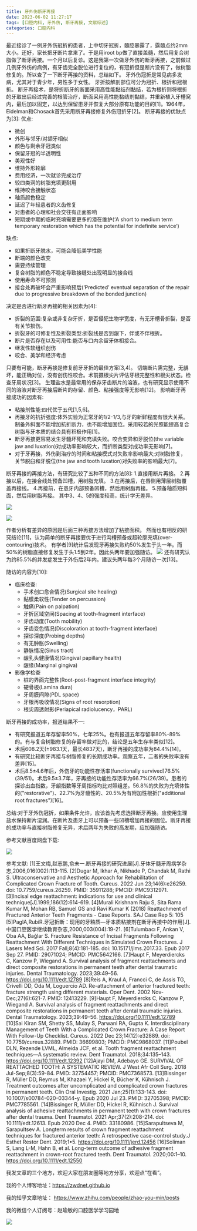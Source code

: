 ```yaml
---
title: 牙外伤断牙再接
date: 2023-06-02 11:27:17
tags: [口腔内科, 牙外伤, 断牙再接, 文献综述]
categories: 口腔内科
---
```

最近接诊了一例牙外伤冠折的患者，上中切牙冠折，髓腔暴露了，露髓点约2mm大小。还好，家长把牙断片拿来了。于是用iroot bp做了直接盖髓，然后用复合树脂做了断牙再接。一个月以后复诊。这是我第一次做牙外伤的断牙再接，之前做过几例牙外伤的病例，有牙齿完全脱位进行复位的，有冠折但是断片没有了，做树脂修复的。所以查了一下断牙再接的资料，总结如下。
牙外伤冠折是常见病多发病，尤其对于青少年，男性多于女性。
牙折按解剖部位可分为冠折、根折和冠根折。
断牙再接术，是将折断牙的断面采用高性能黏结剂黏结，若为根折则将根折的牙取出后经过完善的根管治疗，断面采用高性能黏结剂黏结，并重新植入牙槽窝内，最后加以固定，以达到保留患牙并恢复大部分原有功能的目的[1]。1964年，Eidelman和Chosack首先采用断牙再接修复外伤冠折牙[2]。
断牙再接的优缺点为[3]:
优点:
- 微创
- 外形与邻牙/对颌牙相似
- 颜色与剩余牙冠类似
- 保留牙冠的半透明性
- 美观性好
- 维持外形轮廓
- 费用经济，一次就诊完成治疗
- 较四类洞的树脂充填更耐用
- 维持咬合接触状态
- 釉质颜色稳定
- 延迟了年轻患者的义齿修复
- 对患者的心理和社会交往有正面影响
- 短期或中期的临时充填需要更多的潜在维护(‘A short to medium term temporary restoration which has the potential for  indefinite service’)

缺点:
- 如果折断牙脱水，可能会降低美学性能
- 断端的颜色改变
- 需要持续管理
- 复合树脂的颜色不稳定导致接缝处出现明显的接合线
- 使用寿命不可预测
- 接合处再破坏会严重影响预后(‘Predicted’ eventual separation of the repair due to progressive breakdown  of the bonded junction)

决定是否进行断牙再接的相关因素为[4]:
- 折裂的范围:复杂或非复杂牙折，是否侵犯生物学宽度，有无牙槽骨折裂，是否有关节损伤。
- 折裂牙的可修复性及折裂类型:折裂线是否到龈下，伴或不伴根折。
- 断片是否存在以及可用性:能否与口内余留牙体相接合。
- 继发性软组织创伤
- 咬合、美学和经济考虑

只要有可能，断牙再接是修复前牙牙折的最佳方案[3,4]。
切端断片需完整，无龋坏，能正确对位，没有创伤性咬合。术前摄根尖片评估牙根完整性和根尖状态。检查牙周状况[3]。
生理盐水是最常用的保存牙齿断片的溶液，也有研究显示使用不同的溶液对断牙再接后断片的存留、颜色、粘接强度等无影响[12]。
影响断牙再接成功的因素有:
- 粘接剂性能:四代优于五代[1,5,6]。
- 再接牙的抗折强度:体外实验为正常牙的1/2-1/3,与牙的新鲜程度有很大关系。制备外斜面不能增加抗折断力，也不能增加固位。采用较若的光照能提高复合树脂与牙本质的结合具有积极作用[1]。
- 断牙再接更容易发生牙髓坏死和充填失败。咬合变异和牙脱位(the variable jaw and luxation)对成功率影响较大，而折断类型对成功率无影响[7]。
- 对于牙再接，外伤到治疗的时间和粘接模式对失败率影响最大;对树脂修复，关节脱臼和牙脱位(the jaw and tooth luxation)对失败率的影响最大[7]。

断牙再接的再接方法，有研究比较了五种不同的方法[8]:
1.直接用断片再接。
2.再接以后，在接合线处预备凹槽，用树脂充填。
3.在再接后，在唇侧用薄层树脂覆盖再接线。
4.再接前，在患牙内部预备凹槽，然后用树脂再接。
5.预备釉质短斜面，然后用树脂再接。
其中3、4、5的强度较高，统计学无差异。

![](https://zymblog-1258069789.cos.ap-chengdu.myqcloud.com/blog0385-fract/01.jpg)

![](https://zymblog-1258069789.cos.ap-chengdu.myqcloud.com/blog0385-fract/02.jpg)

作者分析有差异的原因是后面三种再接方法增加了粘接面积。
然而也有相反的研究结论[11]，认为简单的断牙再接要优于进行沟槽预备或超轮廓充填(over-contouring)技术。
有学者[9]统计后发现牙再接失败约50%发生于头一年。而50%的树脂直接修复发生于头1.5到2年。因此头两年要加强随访。
![](https://zymblog-1258069789.cos.ap-chengdu.myqcloud.com/blog0385-fract/03.jpg)
还有研究认为约85.5%的并发症发生于外伤后2年内。建议头两年每3个月随访一次[13]。

随访的内容为[10]:
- 临床检查:
    - 手术创口愈合情况(Surgical site healing)
    - 黏膜柔软性(Tender on percussion)
    - 触痛(Pain on palpation)
    - 牙折区域空间(Spacing at tooth-fragment interface)
    - 牙齿动度(Tooth mobility)
    - 牙齿变色情况(Discoloration at tooth-fragment interface)
    - 探诊深度(Probing depths)
    - 有无肿胀(Swelling)
    - 静脉情况(Sinus tract)
    - 龈乳头健康情况(Gingival papillary health)
    - 龈缘(Marginal gingiva)
- 影像学检查
    - 桩的界面完整性(Root-post-fragment interface integrity)
    - 硬骨板(Lamina dura)
    - 牙周膜间隙(PDL space)
    - 牙根再吸收情况(Signs of root resorption)
    - 根尖周透射影(Periapical radiolucency，PARL)

 断牙再接的成功率，报道结果不一:
 - 有研究报道五年存留率50%，七年25%。也有报道五年存留率80%-89%的。有与复合树脂修复的存留率做对比的，结论是五年生存率类似[12]。
 - 术后608.2天(±983.1天，最长4837天)，断牙再接的成功率为84.4%[14]。
 - 有研究比较断牙再接与树脂修复的长期成功率。观察五年，二者的失败率没有差异[15]。
 - 术后8.5±4.6年后，外伤牙的功能性存活率(functionally survived)76.5%(39/51)。术后9.5±3.7年，牙再接的功能性存活率为66.7%(26/39)。患者的探诊出血指数，牙龈指数等牙周指标均比对照组差。56.8%的失败为充填体性的("restorative")、22.7%为牙髓性的、20.5%为有附加性根折("additional root fractures")[16]。

总结:对于牙外伤冠折，如果条件允许，应该首先考虑选择断牙再接。应使用生理盐水保持断片湿润。在断片及患牙上可以预备一些凹槽增加再接的固位。断牙再接的成功率与直接树脂修复无异，术后两年为失败的高发期，应加强随访。

参考文献百度网盘下载:

![](https://zymblog-1258069789.cos.ap-chengdu.myqcloud.com/blog0385-fract/04.png)



参考文献:
[1]王文梅,赵志鹏,俞未一.断牙再接的研究进展[J].牙体牙髓牙周病学杂志,2006,016(002):113-115.
[2]Dugar M, Ikhar A, Nikhade P, Chandak M, Rathi S. Ultraconservative and Aesthetic Approach for Rehabilitation of Complicated Crown Fracture of Tooth. Cureus. 2022 Jun 23;14(6):e26259. doi: 10.7759/cureus.26259. PMID: 35911288; PMCID: PMC9312971.
[3]Incisal edge reattachment: indications for use and clinical technique[J].1999,186(12):614-619.
[4]Murali Krishnam Raju S, Sita Rama Kumar M, Mohan RB, Samuel GS and Ravi Kumar K (2018)  Reattachment of Fractured Anterior Teeth Fragments - Case Reports. SAJ Case Rep 5: 105
[5]PaglA,RubiR.牙冠折断：现用的牙釉质—牙本质粘接剂在断牙再接中的作用[J].中国口腔医学继续教育杂志,2000,003(004):19-21.
[6]Tulumbacı F, Arıkan V, Oba AA, Bağlar S. Fracture Resistance of Incisal Fragments Following Reattachment With Different Techniques in Simulated Crown Fractures. J Lasers Med Sci. 2017 Fall;8(4):181-185. doi: 10.15171/jlms.2017.33. Epub 2017 Sep 27. PMID: 29071024; PMCID: PMC5642166.
[7]Haupt F, Meyerdiercks C, Kanzow P,  Wiegand A. Survival analysis of fragment reattachments and  direct composite restorations in permanent teeth after dental  traumatic injuries. Dental Traumatology. 2023;39:49–56.  https://doi.org/10.1111/edt.12789
[8]Reis A, Kraul A, Francci C, de Assis TG, Crivelli DD, Oda M, Loguercio AD. Re-attachment of anterior fractured teeth: fracture strength using different materials. Oper Dent. 2002 Nov-Dec;27(6):621-7. PMID: 12413229.
[9]Haupt F, Meyerdiercks C, Kanzow P,  Wiegand A. Survival analysis of fragment reattachments and  direct composite restorations in permanent teeth after dental  traumatic injuries. Dental Traumatology. 2023;39:49–56.  https://doi.org/10.1111/edt.12789
[10]Sai Kiran SM, Shetty SS, Mulay S, Parwani RA, Gupta K. Interdisciplinary Management of Teeth With a Complicated Crown Fracture: A Case Report With Follow-Up Checklist. Cureus. 2022 Dec 23;14(12):e32889. doi: 10.7759/cureus.32889. PMID: 36699803; PMCID: PMC9868037.
[11]Poubel DLN, Rezende LVML, Almeida  JCF, et al. Tooth fragment reattachment techniques—A  systematic review. Dent Traumatol. 2018;34:135–143. https://doi.org/10.1111/edt.12392
[12]Ajayi DM, Adebayo GE. SURVIVAL OF REATTACHED TOOTH: A SYSTEMATIC REVIEW. J West Afr Coll Surg. 2018 Jul-Sep;8(3):59-84. PMID: 32754457; PMCID: PMC7368573.
[13]Bissinger R, Müller DD, Reymus M, Khazaei Y, Hickel R, Bücher K, Kühnisch J. Treatment outcomes after uncomplicated and complicated crown fractures in permanent teeth. Clin Oral Investig. 2021 Jan;25(1):133-143. doi: 10.1007/s00784-020-03344-y. Epub 2020 Jul 23. PMID: 32705398; PMCID: PMC7785561.
[14]Bissinger R, Müller DD, Hickel R, Kühnisch J. Survival analysis of adhesive reattachments in permanent teeth with crown fractures after dental trauma. Dent Traumatol. 2021 Apr;37(2):208-214. doi: 10.1111/edt.12613. Epub 2020 Dec 4. PMID: 33180986.
[15]Sarapultseva M, Sarapultsev A. Longterm results of crown fragment reattachment techniques for fractured anterior teeth: A retrospective case-control study.J Esthet Restor Dent. 2019;1•5. https://doi.org/10.1111/jerd.12456
[16]Soliman S, Lang L-M, Hahn B, et al.  Long-term outcome of adhesive fragment reattachment in  crown-root fractured teeth. Dent Traumatol. 2020;00:1–10.  https://doi.org/10.1111/edt.12550



我发文章的三个地方，欢迎大家在朋友圈等地方分享，欢迎点“在看”。

我的个人博客地址：https://zwdnet.github.io

我的知乎文章地址： https://www.zhihu.com/people/zhao-you-min/posts

我的微信个人订阅号：赵瑜敏的口腔医学学习园地

![](https://zymblog-1258069789.cos.ap-chengdu.myqcloud.com/other/wx.jpg)